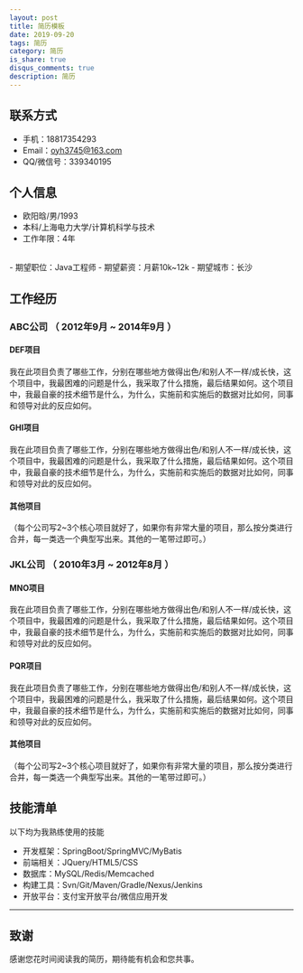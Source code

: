 ```yaml
---
layout: post
title: 简历模板
date: 2019-09-20
tags: 简历
category: 简历
is_share: true
disqus_comments: true
description: 简历
---
```



## 联系方式
- 手机：18817354293
- Email：oyh3745@163.com
- QQ/微信号：339340195


## 个人信息

- 欧阳晗/男/1993 
- 本科/上海电力大学/计算机科学与技术 
- 工作年限：4年
<br>
- 期望职位：Java工程师
- 期望薪资：月薪10k~12k
- 期望城市：长沙


## 工作经历

### ABC公司 （ 2012年9月 ~ 2014年9月 ）

#### DEF项目 
我在此项目负责了哪些工作，分别在哪些地方做得出色/和别人不一样/成长快，这个项目中，我最困难的问题是什么，我采取了什么措施，最后结果如何。这个项目中，我最自豪的技术细节是什么，为什么，实施前和实施后的数据对比如何，同事和领导对此的反应如何。


#### GHI项目 
我在此项目负责了哪些工作，分别在哪些地方做得出色/和别人不一样/成长快，这个项目中，我最困难的问题是什么，我采取了什么措施，最后结果如何。这个项目中，我最自豪的技术细节是什么，为什么，实施前和实施后的数据对比如何，同事和领导对此的反应如何。


#### 其他项目

（每个公司写2~3个核心项目就好了，如果你有非常大量的项目，那么按分类进行合并，每一类选一个典型写出来。其他的一笔带过即可。）

  
### JKL公司 （ 2010年3月 ~ 2012年8月 ）

#### MNO项目 
我在此项目负责了哪些工作，分别在哪些地方做得出色/和别人不一样/成长快，这个项目中，我最困难的问题是什么，我采取了什么措施，最后结果如何。这个项目中，我最自豪的技术细节是什么，为什么，实施前和实施后的数据对比如何，同事和领导对此的反应如何。


#### PQR项目 
我在此项目负责了哪些工作，分别在哪些地方做得出色/和别人不一样/成长快，这个项目中，我最困难的问题是什么，我采取了什么措施，最后结果如何。这个项目中，我最自豪的技术细节是什么，为什么，实施前和实施后的数据对比如何，同事和领导对此的反应如何。


#### 其他项目

（每个公司写2~3个核心项目就好了，如果你有非常大量的项目，那么按分类进行合并，每一类选一个典型写出来。其他的一笔带过即可。）

    
## 技能清单

以下均为我熟练使用的技能

- 开发框架：SpringBoot/SpringMVC/MyBatis
- 前端相关：JQuery/HTML5/CSS
- 数据库：MySQL/Redis/Memcached
- 构建工具：Svn/Git/Maven/Gradle/Nexus/Jenkins
- 开放平台：支付宝开放平台/微信应用开发
      
---      
## 致谢
感谢您花时间阅读我的简历，期待能有机会和您共事。
      